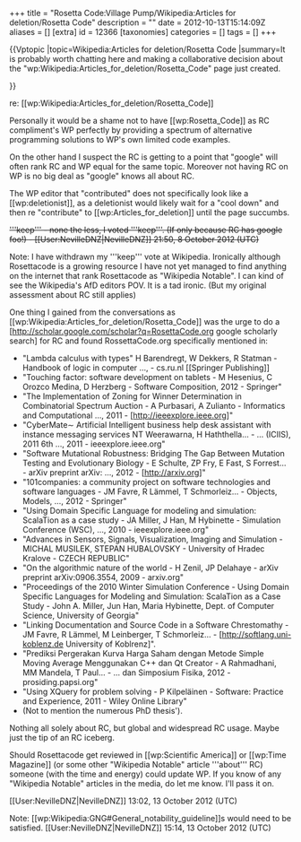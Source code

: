 +++
title = "Rosetta Code:Village Pump/Wikipedia:Articles for deletion/Rosetta Code"
description = ""
date = 2012-10-13T15:14:09Z
aliases = []
[extra]
id = 12366
[taxonomies]
categories = []
tags = []
+++

{{Vptopic
|topic=Wikipedia:Articles for deletion/Rosetta Code
|summary=It is probably worth chatting here and making a collaborative decision about the "wp:Wikipedia:Articles_for_deletion/Rosetta_Code" page just created. 

}}

re: [[wp:Wikipedia:Articles_for_deletion/Rosetta_Code]]

Personally it would be a shame not to have [[wp:Rosetta_Code]] as RC compliment's WP perfectly by providing a spectrum of alternative programming solutions to WP's own limited code examples. 

On the other hand I suspect the RC is getting to a point that "google" will often rank RC and WP equal for the same topic. Moreover not having RC on WP is no big deal as "google" knows all about RC.

The WP editor that "contributed" does not specifically look like a [[wp:deletionist]], as a deletionist would likely wait for a "cool down" and then re "contribute" to [[wp:Articles_for_deletion]] until the page succumbs.

<s>'''keep''' - none the less, I voted '''keep'''. (If only because RC has google foo!) - [[User:NevilleDNZ|NevilleDNZ]] 21:50, 8 October 2012 (UTC)</s>

Note: I have withdrawn my '''keep''' vote at Wikipedia.  Ironically although Rosettacode is a growing resource I have not yet managed to find anything on the internet that rank Rosettacode as "Wikipedia Notable".  I can kind of see the Wikipedia's AfD editors POV.  It is a tad ironic.  (But my original assessment about RC still applies)

One thing I gained from the conversations as [[wp:Wikipedia:Articles_for_deletion/Rosetta_Code]] was the urge to do a [http://scholar.google.com/scholar?q=RosettaCode.org google scholarly search]  for RC and found RossettaCode.org specifically mentioned in:
* "Lambda calculus with types" H Barendregt, W Dekkers, R Statman - Handbook of logic in computer …, - cs.ru.nl [[Springer Publishing]]
* "Touching factor: software development on tablets - M Hesenius, C Orozco Medina, D Herzberg - Software Composition, 2012 - Springer"
* "The Implementation of Zoning for Winner Determination in Combinatorial Spectrum Auction - A Purbasari, A Zulianto - Informatics and Computational …, 2011 - [http://ieeexplore.ieee.org]"
* "CyberMate∼ Artificial Intelligent business help desk assistant with instance messaging services NT Weerawarna, H Haththella… - … (ICIIS), 2011 6th …, 2011 - ieeexplore.ieee.org"
* "Software Mutational Robustness: Bridging The Gap Between Mutation Testing and Evolutionary Biology - E Schulte, ZP Fry, E Fast, S Forrest… - arXiv preprint arXiv: …, 2012 - [http://arxiv.org]"
* "101companies: a community project on software technologies and software languages - JM Favre, R Lämmel, T Schmorleiz… - Objects, Models, …, 2012 - Springer"
* "Using Domain Specific Language for modeling and simulation: ScalaTion as a case study - JA Miller, J Han, M Hybinette - Simulation Conference (WSC), …, 2010 - ieeexplore.ieee.org"
* "Advances in Sensors, Signals, Visualization, Imaging and Simulation - MICHAL MUSILEK, STEPAN HUBALOVSKY - University of Hradec Kralove - CZECH REPUBLIC"
* "On the algorithmic nature of the world - H Zenil, JP Delahaye - arXiv preprint arXiv:0906.3554, 2009 - arxiv.org"
* "Proceedings of the 2010 Winter Simulation Conference - Using Domain Specific Languages for Modeling and Simulation: ScalaTion as a Case Study - John A. Miller, Jun Han, Maria Hybinette, Dept. of Computer Science, University of Georgia"
* "Linking Documentation and Source Code in a Software Chrestomathy - JM Favre, R Lämmel, M Leinberger, T Schmorleiz… - [http://softlang.uni-koblenz.de University of Koblrenz]".
* "Prediksi Pergerakan Kurva Harga Saham dengan Metode Simple Moving Average Menggunakan C++ dan Qt Creator - A Rahmadhani, MM Mandela, T Paul… - … dan Simposium Fisika, 2012 - prosiding.papsi.org"
* "Using XQuery for problem solving - P Kilpeläinen - Software: Practice and Experience, 2011 - Wiley Online Library"
* (Not to mention the numerous PhD thesis').

Nothing all solely about RC, but global and widespread RC usage.  Maybe just the tip of an RC iceberg.

Should Rosettacode get reviewed in [[wp:Scientific America]] or [[wp:Time Magazine]] (or some other "Wikipedia Notable" article '''about''' RC) someone (with the time and energy) could update WP.  If you know of any "Wikipedia Notable" articles in the media, do let me know. I'll pass it on.

[[User:NevilleDNZ|NevilleDNZ]] 13:02, 13 October 2012 (UTC)

Note: [[wp:Wikipedia:GNG#General_notability_guideline]]s would need to be satisfied. [[User:NevilleDNZ|NevilleDNZ]] 15:14, 13 October 2012 (UTC)
